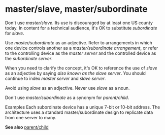 # master/slave, master/subordinate

Don't use *master/slave*.
Its use is discouraged by at least one US county today.
In content for a technical audience, it's OK to substitute *subordinate* for *slave*. 

Use *master/subordinate* as an adjective. Refer to arrangements in which one device controls another as a *master/subordinate arrangement*, or refer to the controlling device as the *master server* and the controlled device as the *subordinate server*. 

When you need to clarify the concept, it's OK to reference the use of *slave* as an adjective by saying *also known as the slave server*. You should continue to index *master server* and *slave server*.

Avoid using *slave* as an adjective. Never use *slave* as a noun.

Don't use *master/subordinate* as a synonym for *parent/child*. 

Examples
Each subordinate device has a unique 7-bit or 10-bit address. 
The architecture uses a standard master/subordinate design to replicate data from one server to many.

**See also** [parent/child](/style-guide/a-z-word-list-term-collections/p/parent-child)
